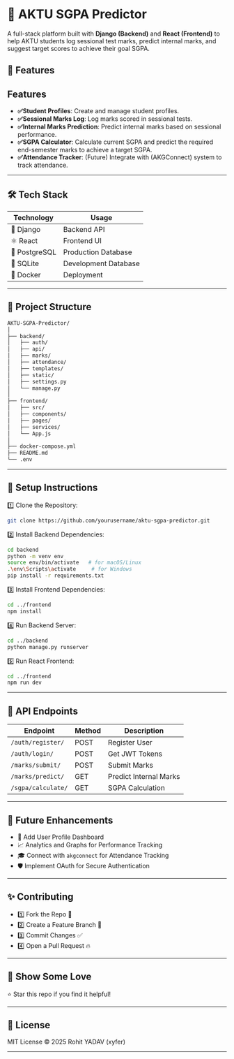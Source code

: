 # 🎯 AKTU SGPA Predictor

A full-stack platform built with **Django (Backend)** and **React (Frontend)** to help AKTU students log sessional test marks, predict internal marks, and suggest target scores to achieve their goal SGPA. 

## 🚀 Features

 ## Features

- **✅Student Profiles**: Create and manage student profiles.
- **✅Sessional Marks Log**: Log marks scored in sessional tests.
- **✅Internal Marks Prediction**: Predict internal marks based on sessional performance.
- **✅SGPA Calculator**: Calculate current SGPA and predict the required end-semester marks to achieve a target SGPA.
- **✅Attendance Tracker**: (Future) Integrate with (AKGConnect) system to track attendance.


---

## 🛠️ Tech Stack

| Technology     | Usage            |
|-----------------|----------------------|
| 🐍 Django         | Backend API           |
| ⚛️ React           | Frontend UI            |
| 🐘 PostgreSQL   | Production Database  |
| 🐬 SQLite          | Development Database |
| 🐳 Docker           | Deployment                 |

---

## 🎯 Project Structure

```bash
AKTU-SGPA-Predictor/
│
├── backend/
│   ├── auth/
│   ├── api/
│   ├── marks/
│   ├── attendance/
│   ├── templates/
│   ├── static/
│   ├── settings.py
│   └── manage.py
│
├── frontend/
│   ├── src/
│   ├── components/
│   ├── pages/
│   ├── services/
│   └── App.js
│
├── docker-compose.yml
├── README.md
└── .env
```

---

## 🔧 Setup Instructions

1️⃣ Clone the Repository:
```bash
git clone https://github.com/yourusername/aktu-sgpa-predictor.git
```

2️⃣ Install Backend Dependencies:
```bash
cd backend
python -m venv env
source env/bin/activate   # for macOS/Linux
.\env\Scripts\activate     # for Windows
pip install -r requirements.txt
```

3️⃣ Install Frontend Dependencies:
```bash
cd ../frontend
npm install
```

4️⃣ Run Backend Server:
```bash
cd ../backend
python manage.py runserver
```

5️⃣ Run React Frontend:
```bash
cd ../frontend
npm run dev
```

---

## 🔑 API Endpoints

| Endpoint               | Method | Description            |
|----------------|---------|--------------------|
| `/auth/register/` | POST     | Register User             |
| `/auth/login/`     | POST     | Get JWT Tokens            |
| `/marks/submit/` | POST     | Submit Marks              |
| `/marks/predict/` | GET      | Predict Internal Marks   |
| `/sgpa/calculate/` | GET      | SGPA Calculation          |

---

## 📌 Future Enhancements

- 🎯 Add User Profile Dashboard
- 📈 Analytics and Graphs for Performance Tracking
- 🎓 Connect with `akgconnect` for Attendance Tracking
- 🛡️ Implement OAuth for Secure Authentication

---

## ✨ Contributing

- 1️⃣ Fork the Repo 🍴
- 2️⃣ Create a Feature Branch 🌱
- 3️⃣ Commit Changes ✅
- 4️⃣ Open a Pull Request 🔥

---

## 🌟 Show Some Love

⭐ Star this repo if you find it helpful!

---

## 📝 License

MIT License © 2025 Rohit YADAV (xyfer)

---
